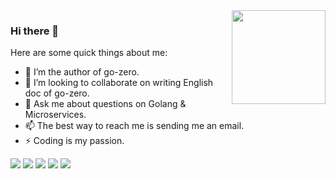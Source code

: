 <img align="right" width="150px" src="https://raw.githubusercontent.com/tal-tech/zero-doc/main/doc/images/go-zero.png">

### Hi there 👋

<!--
**kevwan/kevwan** is a ✨ _special_ ✨ repository because its `README.md` (this file) appears on your GitHub profile.
-->

Here are some quick things about me:

- 🔭 I’m the author of go-zero.
- 👯 I’m looking to collaborate on writing English doc of go-zero.
- 💬 Ask me about questions on Golang & Microservices.
- 📫 The best way to reach me is sending me an email.
- ⚡ Coding is my passion.

![](https://github-profile-summary-cards.vercel.app/api/cards/profile-details?username=kevwan&theme=github)
![](https://github-profile-summary-cards.vercel.app/api/cards/repos-per-language?username=kevwan&theme=github)
![](https://github-profile-summary-cards.vercel.app/api/cards/most-commit-language?username=kevwan&theme=github)
![](https://github-profile-summary-cards.vercel.app/api/cards/stats?username=kevwan&theme=github)
![](https://github-profile-summary-cards.vercel.app/api/cards/productive-time?username=kevwan&theme=github)
